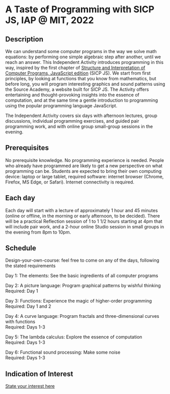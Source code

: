 # A Taste of Programming with SICP JS, IAP @ MIT, 2022

## Description

We can understand some computer programs in the way we solve math equations: by performing one simple algebraic step after another, until we reach an answer. This Independent Activity introduces programming in this way, inspired by the first chapter of [Structure and Interpretation of Computer Programs, JavaScript edition](https://sourceacademy.org/sicpjs/) (SICP JS). We start from first principles, by looking at functions that you know from mathematics, but before long, you will program interesting graphics and sound patterns using the Source Academy, a website built for SICP JS. The Activity offers entertaining and thought-provoking insights into the essence of computation, and at the same time a gentle introduction to programming using the popular programming language JavaScript.

The Independent Activity covers six days with afternoon lectures, group discussions, individual programming exercises, and guided pair programming work, and with online group small-group sessions in the evening.

## Prerequisites

No prerequisite knowledge. No programming experience is needed. People who already have programmed are likely to get a new perspective on what programming can be. Students are expected to bring their own computing device: laptop or large tablet, required software: internet browser (Chrome, Firefox, MS Edge, or Safari). Internet connectivity is required.

## Each day

Each day will start with a lecture of approximately 1 hour and 45 minutes (online or offline, in the morning or early afternoon, to be decided). There will be a practical Reflection session of 1 to 1 1/2 hours starting at 4pm that will include pair work, and a 2-hour online Studio session in small groups in the evening from 8pm to 10pm.

## Schedule

Design-your-own-course: feel free to come on any of the days, following the stated requirements

Day 1: The elements: See the basic ingredients of all computer programs

Day 2: A picture language: Program graphical patterns by wishful thinking  
Required: Day 1

Day 3: Functions: Experience the magic of higher-order programming  
Required: Day 1 and 2

Day 4: A curve language: Program fractals and three-dimensional curves with functions  
Required: Days 1-3

Day 5: The lambda calculus: Explore the essence of computation  
Required: Days 1-3

Day 6: Functional sound processing: Make some noise  
Required: Days 1-3

## Indication of Interest

[State your interest here](https://forms.gle/N6rmHL2qukPpm5tA6)